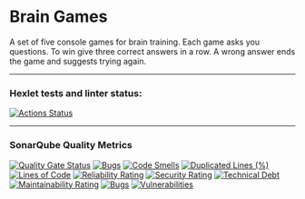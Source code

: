 # Brain Games
A set of five console games for brain training. Each game asks you questions. To win give three correct answers in a row. A wrong answer ends the game and suggests trying again.
___
### Hexlet tests and linter status:
[![Actions Status](https://github.com/anastasiia-avdeeva/python-project-49/actions/workflows/hexlet-check.yml/badge.svg)](https://github.com/anastasiia-avdeeva/python-project-49/actions)
___
### SonarQube Quality Metrics
[![Quality Gate Status](https://sonarcloud.io/api/project_badges/measure?project=anastasiia-avdeeva_python-project-49&metric=alert_status)](https://sonarcloud.io/summary/new_code?id=anastasiia-avdeeva_python-project-49)
[![Bugs](https://sonarcloud.io/api/project_badges/measure?project=anastasiia-avdeeva_python-project-49&metric=bugs)](https://sonarcloud.io/summary/new_code?id=anastasiia-avdeeva_python-project-49)
[![Code Smells](https://sonarcloud.io/api/project_badges/measure?project=anastasiia-avdeeva_python-project-49&metric=code_smells)](https://sonarcloud.io/summary/new_code?id=anastasiia-avdeeva_python-project-49)
[![Duplicated Lines (%)](https://sonarcloud.io/api/project_badges/measure?project=anastasiia-avdeeva_python-project-49&metric=duplicated_lines_density)](https://sonarcloud.io/summary/new_code?id=anastasiia-avdeeva_python-project-49)
[![Lines of Code](https://sonarcloud.io/api/project_badges/measure?project=anastasiia-avdeeva_python-project-49&metric=ncloc)](https://sonarcloud.io/summary/new_code?id=anastasiia-avdeeva_python-project-49)
[![Reliability Rating](https://sonarcloud.io/api/project_badges/measure?project=anastasiia-avdeeva_python-project-49&metric=reliability_rating)](https://sonarcloud.io/summary/new_code?id=anastasiia-avdeeva_python-project-49)
[![Security Rating](https://sonarcloud.io/api/project_badges/measure?project=anastasiia-avdeeva_python-project-49&metric=security_rating)](https://sonarcloud.io/summary/new_code?id=anastasiia-avdeeva_python-project-49)
[![Technical Debt](https://sonarcloud.io/api/project_badges/measure?project=anastasiia-avdeeva_python-project-49&metric=sqale_index)](https://sonarcloud.io/summary/new_code?id=anastasiia-avdeeva_python-project-49)
[![Maintainability Rating](https://sonarcloud.io/api/project_badges/measure?project=anastasiia-avdeeva_python-project-49&metric=sqale_rating)](https://sonarcloud.io/summary/new_code?id=anastasiia-avdeeva_python-project-49)
[![Bugs](https://sonarcloud.io/api/project_badges/measure?project=anastasiia-avdeeva_python-project-49&metric=bugs)](https://sonarcloud.io/summary/new_code?id=anastasiia-avdeeva_python-project-49)
[![Vulnerabilities](https://sonarcloud.io/api/project_badges/measure?project=anastasiia-avdeeva_python-project-49&metric=vulnerabilities)](https://sonarcloud.io/summary/new_code?id=anastasiia-avdeeva_python-project-49)